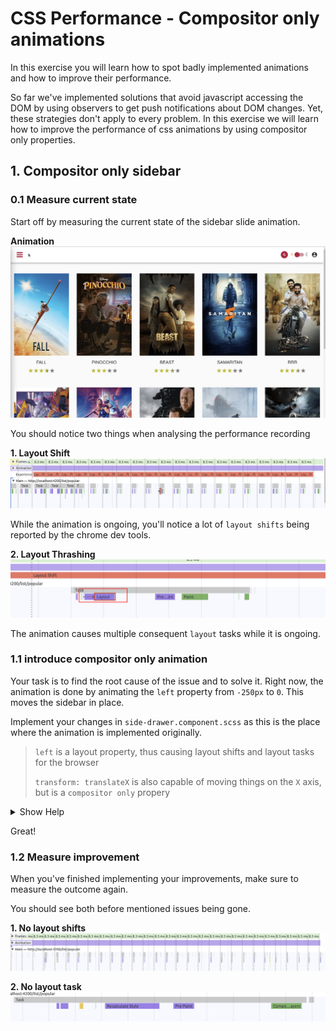 # CSS Performance - Compositor only animations

In this exercise you will learn how to spot badly implemented animations and how to improve their performance.

So far we've implemented solutions that avoid javascript accessing the DOM by using observers to get
push notifications about DOM changes.
Yet, these strategies don't apply to every problem. In this exercise we will learn how to improve the
performance of css animations by using compositor only properties.


## 1. Compositor only sidebar

### 0.1 Measure current state

Start off by measuring the current state of the sidebar slide animation.

**Animation**
![slide-animation](images/dom-access/slide-animation.gif)

You should notice two things when analysing the performance recording

**1. Layout Shift**
![sidebar-animation-layout-shift](images/dom-access/sidebar-animation-layout-shift.png)

While the animation is ongoing, you'll notice a lot of `layout shifts` being reported by the chrome dev tools.

**2. Layout Thrashing**
![slide-animation-layout](images/dom-access/slide-animation-layout.png)

The animation causes multiple consequent `layout` tasks while it is ongoing.

### 1.1 introduce compositor only animation

Your task is to find the root cause of the issue and to solve it. Right now, the animation is done
by animating the `left` property from `-250px` to `0`. This moves the sidebar in place.

Implement your changes in `side-drawer.component.scss` as this is the place where the animation is implemented originally.

> `left` is a layout property, thus causing layout shifts and layout tasks for the browser
> 
> `transform: translateX` is also capable of moving things on the `X` axis, but is a `compositor only` propery 

<details>
  <summary>Show Help</summary>

```scss
// src/app/ui/component/side-drawer/side-drawer.component.scss

.side-drawer {
  /*
  * other stuff
  */
  left: -250px;
  transform: translateX(-100%);
}

@media screen and (min-width: 1298px) {
  .side-drawer {
    //left: 0;
    transform: translateX(0);
  }
}
.side-drawer.opened {
  //left: 0;
  transform: translateX(0);
}

```

</details>

Great! 

### 1.2 Measure improvement

When you've finished implementing your improvements, make sure to measure
the outcome again.

You should see both before mentioned issues being gone.

**1. No layout shifts**
![slide-animation-no-layout-shift](images/dom-access/slide-animation-no-layout-shift.png)

**2. No layout task**
![slide-animation-no-layout](images/dom-access/slide-animation-no-layout.png)


